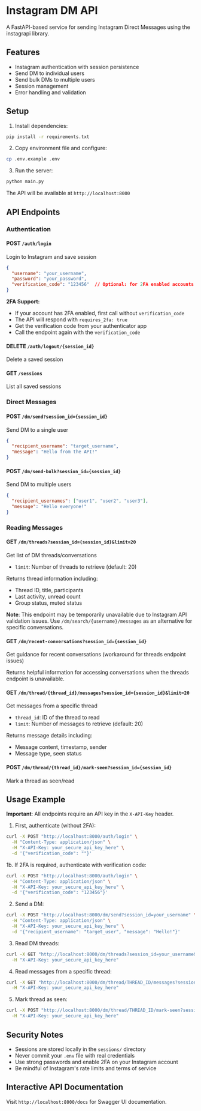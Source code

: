 # Instagram DM API

A FastAPI-based service for sending Instagram Direct Messages using the instagrapi library.

## Features

- Instagram authentication with session persistence
- Send DM to individual users
- Send bulk DMs to multiple users
- Session management
- Error handling and validation

## Setup

1. Install dependencies:
```bash
pip install -r requirements.txt
```

2. Copy environment file and configure:
```bash
cp .env.example .env
```

3. Run the server:
```bash
python main.py
```

The API will be available at `http://localhost:8000`

## API Endpoints

### Authentication

#### POST `/auth/login`
Login to Instagram and save session
```json
{
  "username": "your_username",
  "password": "your_password",
  "verification_code": "123456"  // Optional: for 2FA enabled accounts
}
```

**2FA Support:**
- If your account has 2FA enabled, first call without `verification_code`
- The API will respond with `requires_2fa: true`
- Get the verification code from your authenticator app
- Call the endpoint again with the `verification_code`

#### DELETE `/auth/logout/{session_id}`
Delete a saved session

#### GET `/sessions`
List all saved sessions

### Direct Messages

#### POST `/dm/send?session_id={session_id}`
Send DM to a single user
```json
{
  "recipient_username": "target_username",
  "message": "Hello from the API!"
}
```

#### POST `/dm/send-bulk?session_id={session_id}`
Send DM to multiple users
```json
{
  "recipient_usernames": ["user1", "user2", "user3"],
  "message": "Hello everyone!"
}
```

### Reading Messages

#### GET `/dm/threads?session_id={session_id}&limit=20`
Get list of DM threads/conversations
- `limit`: Number of threads to retrieve (default: 20)

Returns thread information including:
- Thread ID, title, participants
- Last activity, unread count
- Group status, muted status

**Note**: This endpoint may be temporarily unavailable due to Instagram API validation issues. Use `/dm/search/{username}/messages` as an alternative for specific conversations.

#### GET `/dm/recent-conversations?session_id={session_id}`
Get guidance for recent conversations (workaround for threads endpoint issues)

Returns helpful information for accessing conversations when the threads endpoint is unavailable.

#### GET `/dm/thread/{thread_id}/messages?session_id={session_id}&limit=20`
Get messages from a specific thread
- `thread_id`: ID of the thread to read
- `limit`: Number of messages to retrieve (default: 20)

Returns message details including:
- Message content, timestamp, sender
- Message type, seen status

#### POST `/dm/thread/{thread_id}/mark-seen?session_id={session_id}`
Mark a thread as seen/read

## Usage Example

**Important**: All endpoints require an API key in the `X-API-Key` header.

1. First, authenticate (without 2FA):
```bash
curl -X POST "http://localhost:8000/auth/login" \
  -H "Content-Type: application/json" \
  -H "X-API-Key: your_secure_api_key_here" \
  -d '{"verification_code": ""}'
```

1b. If 2FA is required, authenticate with verification code:
```bash
curl -X POST "http://localhost:8000/auth/login" \
  -H "Content-Type: application/json" \
  -H "X-API-Key: your_secure_api_key_here" \
  -d '{"verification_code": "123456"}'
```

2. Send a DM:
```bash
curl -X POST "http://localhost:8000/dm/send?session_id=your_username" \
  -H "Content-Type: application/json" \
  -H "X-API-Key: your_secure_api_key_here" \
  -d '{"recipient_username": "target_user", "message": "Hello!"}'
```

3. Read DM threads:
```bash
curl -X GET "http://localhost:8000/dm/threads?session_id=your_username&limit=10" \
  -H "X-API-Key: your_secure_api_key_here"
```

4. Read messages from a specific thread:
```bash
curl -X GET "http://localhost:8000/dm/thread/THREAD_ID/messages?session_id=your_username&limit=20" \
  -H "X-API-Key: your_secure_api_key_here"
```

5. Mark thread as seen:
```bash
curl -X POST "http://localhost:8000/dm/thread/THREAD_ID/mark-seen?session_id=your_username" \
  -H "X-API-Key: your_secure_api_key_here"
```

## Security Notes

- Sessions are stored locally in the `sessions/` directory
- Never commit your `.env` file with real credentials
- Use strong passwords and enable 2FA on your Instagram account
- Be mindful of Instagram's rate limits and terms of service

## Interactive API Documentation

Visit `http://localhost:8000/docs` for Swagger UI documentation.